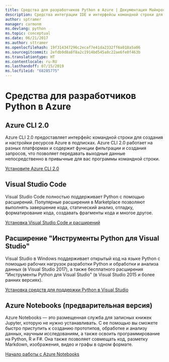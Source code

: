 ```yaml
---
title: Средства для разработчиков Python в Azure | Документация Майкрософт
description: Средства интеграции IDE и интерфейсы командной строки для разработчиков Python, работающих со службами Azure.
author: sptramer
manager: carmonm
ms.devlang: python
ms.topic: conceptual
ms.date: 06/21/2017
ms.author: sttramer
ms.openlocfilehash: 19f314347296c2ecaf7e41da2332ff6a018a5a06
ms.sourcegitcommit: 2efdb9d8a8f8a2c1914bd545a8c22ae6fe0f463b
ms.translationtype: HT
ms.contentlocale: ru-RU
ms.lasthandoff: 07/15/2019
ms.locfileid: "68285775"
---
```

# <a name="azure-tools-for-python-developers"></a>Средства для разработчиков Python в Azure

## <a name="azure-cli-20"></a>Azure CLI 2.0

Azure CLI 2.0 предоставляет интерфейс командной строки для создания и настройки ресурсов Azure в подписках. Azure CLI 2.0 работает на разных платформах и содержит функции фильтрации и создания запросов, что позволяет передавать выходные данные непосредственно в привычные для вас программы командной строки. 

[Установите Azure CLI 2.0](https://docs.microsoft.com/cli/azure/install-azure-cli)

## <a name="visual-studio-code"></a>Visual Studio Code
Visual Studio Code полностью поддерживает Python с помощью расширений. Популярные расширения в Marketplace позволяют выполнять завершение кода, статический анализ, отладку, форматирование кода, создавать фрагменты кода и многое другое.

[Установка Visual Studio Code и расширений](https://code.visualstudio.com/docs/languages/python)

## <a name="python-tools-for-visual-studio-extension"></a>Расширение "Инструменты Python для Visual Studio"
Visual Studio в Windows поддерживает открытый код на языке Python с помощью рабочих нагрузок разработки Python и обработки и анализа данных (в Visual Studio 2017), а также бесплатного расширения "Инструменты Python для Visual Studio" (в Visual Studio 2015 и более ранних версиях). 

[Установка средств для поддержки Python в Visual Studio](https://docs.microsoft.com/visualstudio/python/installation)

## <a name="azure-notebooks-preview"></a>Azure Notebooks (предварительная версия)
Azure Notebooks — это размещенная служба для записных книжек Jupyter, которую не нужно устанавливать. С ее помощью вы сможете быстро приступить к созданию прототипов, обработке и анализу данных, научным исследованиям, а также освоить программирование на Python, R и F#. Она также позволяет совмещать код, разметку Markdown, изображения, видео и графы в одном формате.

[Начало работы с Azure Notebooks](https://notebooks.azure.com/)
